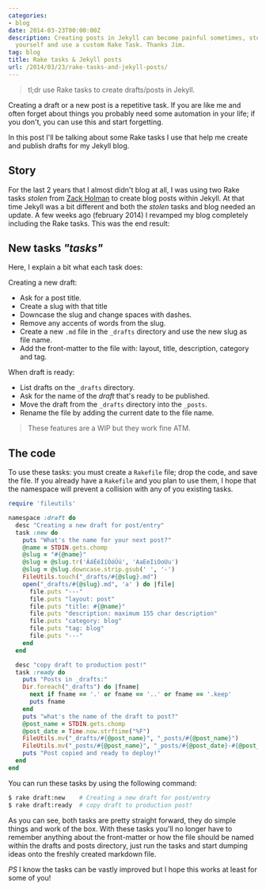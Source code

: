 ```yaml
---
categories:
- blog
date: 2014-03-23T00:00:00Z
description: Creating posts in Jekyll can become painful sometimes, stop repeating
  yourself and use a custom Rake Task. Thanks Jim.
tag: blog
title: Rake tasks & Jekyll posts
url: /2014/03/23/rake-tasks-and-jekyll-posts/
---
```


> tl;dr use Rake tasks to create drafts/posts in Jekyll.

Creating a draft or a new post is a repetitive task. If you are like me and often forget about things you probably need some automation in your life; if you don't, you can use this and start forgetting.

In this post I'll be talking about some Rake tasks I use that help me create and publish drafts for my Jekyll blog.

## Story

For the last 2 years that I almost didn't blog at all, I was using two Rake tasks *stolen* from [Zack Holman](http://zachholman.com/) to create blog posts within Jekyll. At that time Jekyll was a bit different and both the *stolen* tasks and blog needed an update. A few weeks ago (february 2014) I revamped my blog completely including the Rake tasks. This was the end result:

## New tasks *"tasks"*

Here, I explain a bit what each task does:

Creating a new draft:

- Ask for a post title.
- Create a slug with that title
- Downcase the slug and change spaces with dashes.
- Remove any accents of words from the slug.
- Create a new `.md` file in the `_drafts` directory and use the new slug as file name.
- Add the front-matter to the file with: layout, title, description, category and tag.

When draft is ready:

- List drafts on the `_drafts` directory.
- Ask for the name of the *draft* that's ready to be published.
- Move the draft from the `_drafts` directory into the `_posts`.
- Rename the file by adding the current date to the file name.

> These features are a WIP but they work fine ATM.

## The code

To use these tasks: you must create a `Rakefile` file; drop the code, and save the file. If you already have a `Rakefile` and you plan to use them, I hope that the namespace will prevent a collision with any of you existing tasks.

```ruby
require 'fileutils'

namespace :draft do
  desc "Creating a new draft for post/entry"
  task :new do
    puts "What's the name for your next post?"
    @name = STDIN.gets.chomp
    @slug = "#{@name}"
    @slug = @slug.tr('ÁáÉéÍíÓóÚú', 'AaEeIiOoUu')
    @slug = @slug.downcase.strip.gsub(' ', '-')
    FileUtils.touch("_drafts/#{@slug}.md")
    open("_drafts/#{@slug}.md", 'a' ) do |file|
      file.puts "---"
      file.puts "layout: post"
      file.puts "title: #{@name}"
      file.puts "description: maximum 155 char description"
      file.puts "category: blog"
      file.puts "tag: blog"
      file.puts "---"
    end
  end

  desc "copy draft to production post!"
  task :ready do
    puts "Posts in _drafts:"
    Dir.foreach("_drafts") do |fname|
      next if fname == '.' or fname == '..' or fname == '.keep'
      puts fname
    end
    puts "what's the name of the draft to post?"
    @post_name = STDIN.gets.chomp
    @post_date = Time.now.strftime("%F")
    FileUtils.mv("_drafts/#{@post_name}", "_posts/#{@post_name}")
    FileUtils.mv("_posts/#{@post_name}", "_posts/#{@post_date}-#{@post_name}")
    puts "Post copied and ready to deploy!"
  end
end
```
You can run these tasks by using the following command:

```sh
$ rake draft:new    # Creating a new draft for post/entry
$ rake draft:ready  # copy draft to production post!
```

As you can see, both tasks are pretty straight forward, they do simple things and work of the box. With these tasks you'll no longer have to remember anything about the front-matter or how the file should be named within the drafts and posts directory, just run the tasks and start dumping ideas onto the freshly created markdown file.

*PS* I know the tasks can be vastly improved but I hope this works at least for some of you!
